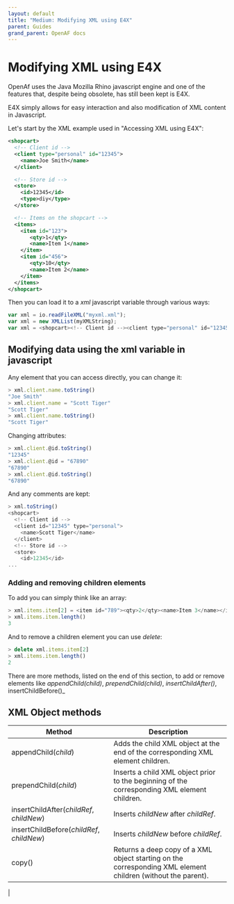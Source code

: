 ```yaml
---
layout: default
title: "Medium: Modifying XML using E4X"
parent: Guides
grand_parent: OpenAF docs
---
```


# Modifying XML using E4X

OpenAf uses the Java Mozilla Rhino javascript engine and one of the features that, despite being obsolete, has still been kept is E4X.

E4X simply allows for easy interaction and also modification of XML content in Javascript.

Let's start by the XML example used in "Accessing XML using E4X":

````xml
<shopcart>
  <!-- Client id -->
  <client type="personal" id="12345">
    <name>Joe Smith</name>
  </client>

  <!-- Store id -->
  <store>
    <id>12345</id>
    <type>diy</type>
  </store>

  <!-- Items on the shopcart -->
  <items>
    <item id="123">
       <qty>1</qty>
       <name>Item 1</name>
    </item>
    <item id="456">
       <qty>10</qty>
       <name>Item 2</name>
    </item>
  </items>
</shopcart>
````

Then you can load it to a _xml_ javascript variable through various ways:

````javascript
var xml = io.readFileXML("myxml.xml");
var xml = new XMLList(myXMLString);
var xml = <shopcart><!-- Client id --><client type="personal" id="12345">...
````

## Modifying data using the xml variable in javascript

Any element that you can access directly, you can change it:

````javascript
> xml.client.name.toString()
"Joe Smith"
> xml.client.name = "Scott Tiger"
"Scott Tiger"
> xml.client.name.toString()
"Scott Tiger"
````

Changing attributes:

````javascript
> xml.client.@id.toString()
"12345"
> xml.client.@id = "67890"
"67890"
> xml.client.@id.toString()
"67890"
````



And any comments are kept:

````javascript
> xml.toString()
<shopcart>
  <!-- Client id -->
  <client id="12345" type="personal">
    <name>Scott Tiger</name>
  </client>
  <!-- Store id -->
  <store>
    <id>12345</id>
...    
````

### Adding and removing children elements

To add you can simply think like an array:

````javascript
> xml.items.item[2] = <item id="789"><qty>2</qty><name>Item 3</name></item>
> xml.items.item.length()
3
````

And to remove a children element you can use _delete_:

````javascript
> delete xml.items.item[2]
> xml.items.item.length()
2
````

There are more methods, listed on the end of this section, to add or remove elements like _appendChild(child)_, _prependChild(child)_, _insertChildAfter()_, insertChildBefore()_

## XML Object methods

| Method | Description |
|--------|-------------|
| appendChild(_child_) | Adds the child XML object at the end of the corresponding XML element children. |
| prependChild(_child_) | Inserts a child XML object prior to the beginning of the corresponding XML element children. |
| insertChildAfter(_childRef_, _childNew_) | Inserts _childNew_ after _childRef_. |
| insertChildBefore(_childRef_, _childNew_) | Inserts _childNew_ before _childRef_. |
| copy() | Returns a deep copy of a XML object starting on the corresponding XML element children (without the parent). |
| 